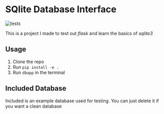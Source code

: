 # SQlite Database Interface
![tests](https://github.com/grqphical07/SQLite-Database-Interface/actions/workflows/linux_test.yaml/badge.svg)

This is a project I made to test out *flask* and learn the basics of *sqlite3*

## Usage
1. Clone the repo
2. Run ```pip install -e .```
3. Run ```dbapp``` in the terminal

## Included Database

Included is an example database used for testing. You can just delete it if you want a clean database
